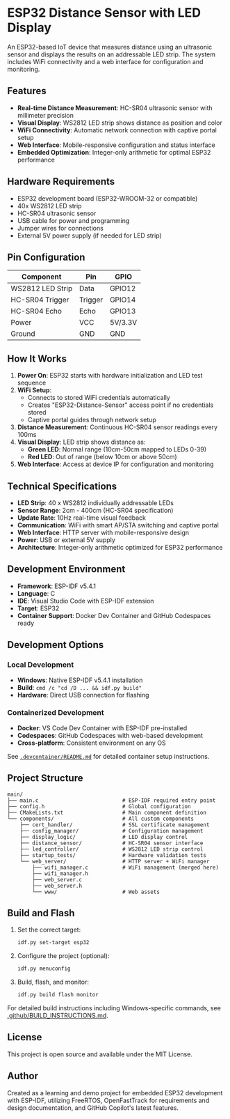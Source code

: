 # ESP32 Distance Sensor with LED Display

An ESP32-based IoT device that measures distance using an ultrasonic sensor and displays the results on an addressable LED strip. The system includes WiFi connectivity and a web interface for configuration and monitoring.

## Features

- **Real-time Distance Measurement**: HC-SR04 ultrasonic sensor with millimeter precision
- **Visual Display**: WS2812 LED strip shows distance as position and color
- **WiFi Connectivity**: Automatic network connection with captive portal setup
- **Web Interface**: Mobile-responsive configuration and status interface
- **Embedded Optimization**: Integer-only arithmetic for optimal ESP32 performance

## Hardware Requirements

- ESP32 development board (ESP32-WROOM-32 or compatible)
- 40x WS2812 LED strip
- HC-SR04 ultrasonic sensor
- USB cable for power and programming
- Jumper wires for connections
- External 5V power supply (if needed for LED strip)

## Pin Configuration

| Component | Pin | GPIO |
|-----------|-----|------|
| WS2812 LED Strip | Data | GPIO12 |
| HC-SR04 Trigger | Trigger | GPIO14 |
| HC-SR04 Echo | Echo | GPIO13 |
| Power | VCC | 5V/3.3V |
| Ground | GND | GND |

## How It Works

1. **Power On**: ESP32 starts with hardware initialization and LED test sequence
2. **WiFi Setup**:
   - Connects to stored WiFi credentials automatically
   - Creates "ESP32-Distance-Sensor" access point if no credentials stored
   - Captive portal guides through network setup
3. **Distance Measurement**: Continuous HC-SR04 sensor readings every 100ms
4. **Visual Display**: LED strip shows distance as:
   - **Green LED**: Normal range (10cm-50cm mapped to LEDs 0-39)
   - **Red LED**: Out of range (below 10cm or above 50cm)
5. **Web Interface**: Access at device IP for configuration and monitoring

## Technical Specifications

- **LED Strip**: 40 x WS2812 individually addressable LEDs
- **Sensor Range**: 2cm - 400cm (HC-SR04 specification)  
- **Update Rate**: 10Hz real-time visual feedback
- **Communication**: WiFi with smart AP/STA switching and captive portal
- **Web Interface**: HTTP server with mobile-responsive design
- **Power**: USB or external 5V supply
- **Architecture**: Integer-only arithmetic optimized for ESP32 performance

## Development Environment

- **Framework**: ESP-IDF v5.4.1
- **Language**: C
- **IDE**: Visual Studio Code with ESP-IDF extension
- **Target**: ESP32
- **Container Support**: Docker Dev Container and GitHub Codespaces ready

## Development Options

### Local Development
- **Windows**: Native ESP-IDF v5.4.1 installation
- **Build**: `cmd /c "cd /D ... && idf.py build"`
- **Hardware**: Direct USB connection for flashing

### Containerized Development  
- **Docker**: VS Code Dev Container with ESP-IDF pre-installed
- **Codespaces**: GitHub Codespaces with web-based development
- **Cross-platform**: Consistent environment on any OS

See [`.devcontainer/README.md`](.devcontainer/README.md) for detailed container setup instructions.

## Project Structure

```text
main/
├── main.c                           # ESP-IDF required entry point
├── config.h                         # Global configuration  
├── CMakeLists.txt                   # Main component definition
└── components/                      # All custom components
    ├── cert_handler/                # SSL certificate management
    ├── config_manager/              # Configuration management
    ├── display_logic/               # LED display control
    ├── distance_sensor/             # HC-SR04 sensor interface
    ├── led_controller/              # WS2812 LED strip control
    ├── startup_tests/               # Hardware validation tests
    └── web_server/                  # HTTP server + WiFi manager
        ├── wifi_manager.c           # WiFi management (merged here)
        ├── wifi_manager.h
        ├── web_server.c
        ├── web_server.h
        └── www/                     # Web assets
```

## Build and Flash

1. Set the correct target:

   ```bash
   idf.py set-target esp32
   ```

2. Configure the project (optional):

   ```bash
   idf.py menuconfig
   ```

3. Build, flash, and monitor:

   ```bash
   idf.py build flash monitor
   ```

For detailed build instructions including Windows-specific commands, see [.github/BUILD_INSTRUCTIONS.md](.github/BUILD_INSTRUCTIONS.md).

## License

This project is open source and available under the MIT License.

## Author

Created as a learning and demo project for embedded ESP32 development with ESP-IDF, utilizing FreeRTOS, OpenFastTrack for requirements and design documentation, and GitHub Copilot's latest features.

